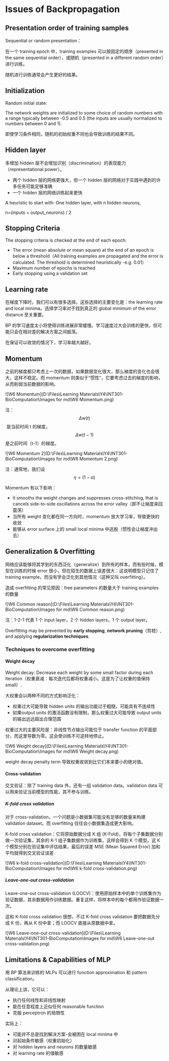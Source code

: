 # Issues of Backpropagation

## Presentation order of training samples

Sequential or random presentation：

在一个 training epoch 中，training examples 可以按固定的顺序（presented in the same sequential order），或随机（presented in a different random order）进行训练。

随机进行训练通常会产生更好的结果。



## Initialization

Random initial state:

The network weights are initialized to some choice of random numbers with a range typically between -0.5 and 0.5 (the inputs are usually normalized to numbers between 0 and 1).

即使学习条件相同，随机的初始权重不同也会导致训练的结果不同。



## Hidden layer

多增加 hidden 层不会增加识别（discrimination）的表现能力（representational power）。

* 两个 hidden 层的网络更强大，但一个 hidden 层的网络对于实践中遇到的许多任务可能足够准确
* 一个 hidden 层的网络训练起来更快

A heuristic to start with:
One hidden layer, with n hidden neurons, 

n=(inputs + output_neurons) / 2



## Stopping Criteria

The stopping criteria is checked at the end of each epoch:

* The error (mean absolute or mean square) at the end of an epoch is below a threshold（All training examples are propagated and the error is calculated. The threshold is determined heuristically -e.g. 0.01）
* Maximum number of epochs is reached
* Early stopping using a validation set



## Learning rate

在梯度下降时，我们可以有很多选择。这些选择的主要变化是：the learning rate and local minima。选择学习率对于找到真正的 global minimum of the error distance 至关重要。

BP 的学习速度太小将使得训练进展非常缓慢。学习速度过大会训练的更快，但可能只会在相对差的解决方案之间振荡。

在保证可以收敛的情况下，学习率越大越好。



## Momentum

之前的梯度都只考虑上一次的数据，如果数据变化很大，那么梯度的变化也会很大，这样不稳定。而 momentum 则类似于“惯性”，它要考虑过去的梯度的影响，从而削弱当前数据的影响。

![W6 Momentum](D:\Files\Learning Materials\Y4\INT301-BioComputation\Images for md\W6 Momentum.png)

注：$$\Delta w(t)$$​​ 是当前时间 t 的梯度，$$\Delta w(t-1)$$​​ 是之前时间（t-1）的梯度。

![W6 Momentum 2](D:\Files\Learning Materials\Y4\INT301-BioComputation\Images for md\W6 Momentum 2.png)

注：通常地，我们设 $$\eta = (1 - \alpha)$$



Momentum 有以下影响：

* it smooths the weight changes and suppresses cross-stitching, that is cancels side-to-side oscillations across the error valley（即不让梯度来回震荡）
* 当所有 weight 变化都在同一方向时，momentum 放大学习率，导致更快的收敛
* 能够从 error surface 上的 small local minima 中逃脱（惯性会让梯度冲出去）



## Generalization & Overfitting

网络应该能够将其学到的东西泛化（generalize）到所有的样本。而有些时候，模型在训练的时候 error 很小，但在陌生的数据上误差很大：这说明模型只记住了 training example，而没有学会泛化到其他情况（这种又叫 overfitting）。

造成 overfitting 的常见原因：free parameters 的数量大于 training examples 的数量

![W6 Common reason](D:\Files\Learning Materials\Y4\INT301-BioComputation\Images for md\W6 Common reason.png)

注：1-2-1 代表 1 个 input layer，2 个 hidden layers，1 个 output layer。



Overfitting may be prevented by **early stopping**, **network pruning**（剪枝）, and applying **regularization techniques**.

### Techniques to overcome overfitting

#### Weight decay

Weight decay: Decrease each weight by some small factor during each iteration（权重衰减：每次迭代后都将权重减小。这是为了让权重的值保持 small）.

大权重会以两种不同的方式影响泛化：

* 权重过大可能导致 hidden units 的输出功能过于粗糙，可能具有不连续性
* 如果output units 的激活函数没有限制，那么权重过大可能导致 output units 的输出远远超出合理范围

权重过大的主要风险是：非线性节点输出可能位于 transfer function 的平面部分，而这里导数为零。这会使训练不可逆转地停止。

![W6 Weight decay](D:\Files\Learning Materials\Y4\INT301-BioComputation\Images for md\W6 Weight decay.png)

 weight decay penalty term 导致权重收敛到比它们本来要小的绝对值。



#### Cross-validation

交叉验证：除了 training data 外，还有一组 validation data。validation data 可以用来验证当前模型的性能，其不参与训练。

##### K-fold cross validation

对于 cross-validation，一个问题是小数据集可能没有足够的数量来构建 validation dataset。而 overfitting 往往会小数据集造成更大影响。

K-fold cross validation：它将原始数据分成 K 组 (K-Fold)，将每个子集数据分别做一次验证集，其余的 K-1 组子集数据作为训练集，这样会得到 K 个模型。这 K 个模型分别在验证集中评估结果，最后的误差 MSE (Mean Squared Error) 加和平均就得到交叉验证误差

![W6 k-fold cross-validation](D:\Files\Learning Materials\Y4\INT301-BioComputation\Images for md\W6 k-fold cross-validation.png)



##### Leave-one-out cross-validation

Leave-one-out cross-validation (LOOCV)：使用原始样本中的单个训练集作为验证数据，其余数据用作训练数据。重复这样，将样本中的每个都用作验证数据一次。

这和 K-fold cross validation 很想，不过 K-fold cross validation 要把数据先分成 K 份，再从 K 份中拿；而 LOOCV 直接从原数据中拿。

![W6 Leave-one-out cross-validation](D:\Files\Learning Materials\Y4\INT301-BioComputation\Images for md\W6 Leave-one-out cross-validation.png)



## Limitations & Capabilities of MLP

用 BP 算法来训练的 MLPs 可以进行 function approximation 和 pattern classification。

从理论上讲，它可以：

* 执行任何线性和非线性映射
* 能在任意程度上近似任何 reasonable function
* 克服 perceptron 的局限性

实际上： 

* 可能并不总是找到解决方案-会被困在 local minima 中
* 对起始条件敏感（权重初始化）
* 对 hidden layers and neurons 的数量敏感
* 对 learning rate 的值敏感